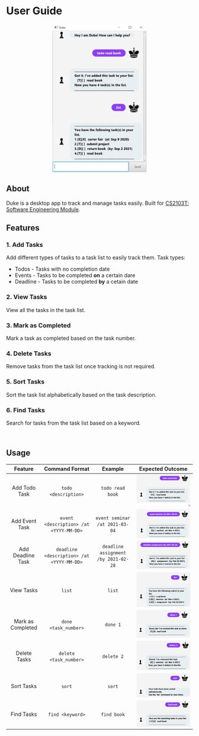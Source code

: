 # User Guide

<p align="center">
    <img src="./Ui.png" alt="Screenshot" height="400">
</p>

## About
Duke is a desktop app to track and manage tasks easily. Built for [CS2103T: Software Engineering Module](https://nus-cs2103-ay2021s2.github.io/website/admin/index.html).

## Features

### 1. Add Tasks
Add different types of tasks to a task list to easily track them.
Task types:
 - Todos - Tasks with no completion date
 - Events - Tasks to be completed **on** a certain dare
 - Deadline - Tasks to be completed **by** a cetain date

### 2. View Tasks
View all the tasks in the task list.

### 3. Mark as Completed
Mark a task as completed based on the task number.

### 4. Delete Tasks
Remove tasks from the task list once tracking is not required.

### 5. Sort Tasks
Sort the task list alphabetically based on the task description.

### 6. Find Tasks
Search for tasks from the task list based on a keyword.

<br>

## Usage

|      Feature      |              Command Format               |               Example                | Expected Outcome             |
|:-----------------:|:-----------------------------------------:|:------------------------------------:|:----------------------------:|
|   Add Todo Task   |            `todo <description>`           |           `todo read book`           |![](./outcome_images/todo.png)|
|   Add Event Task  |   `event <description> /at <YYYY-MM-DD>`  |    `event seminar /at 2021-03-04`    |![](./outcome_images/event.PNG)|
| Add Deadline Task | `deadline <description> /at <YYYY-MM-DD>` | `deadline assignment /by 2021-02-28` |![](./outcome_images/deadline.PNG)|
|     View Tasks    |                   `list`                  |                `list`                |![](./outcome_images/list.png)|
| Mark as Completed |            `done <task_number>`           |               `done 1`               |![](./outcome_images/done.png)|
|    Delete Tasks   |           `delete <task_number>`          |              `delete 2`              |![](./outcome_images/delete.png)|
|     Sort Tasks    |                   `sort`                  |                `sort`                |![](./outcome_images/sort.png)|
|     Find Tasks    |              `find <keyword>`             |              `find book`             |![](./outcome_images/find.png)|
